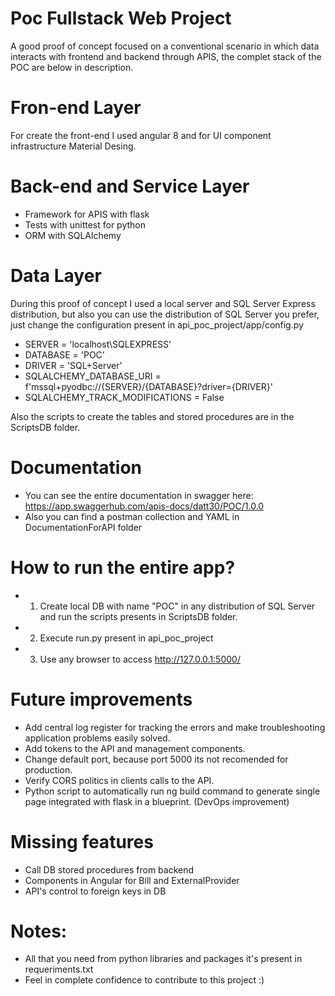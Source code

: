 # Poc Fullstack Web Project
A good proof of concept focused on a conventional scenario in which data interacts with frontend and backend through APIS, the complet stack of the POC are below in description.

# Fron-end Layer
For create the front-end I used angular 8 and for UI component infrastructure Material Desing.

# Back-end and Service Layer
- Framework for APIS with flask 
- Tests with unittest for python
- ORM with SQLAlchemy

# Data Layer
During this proof of concept I used a local server and SQL Server Express distribution, but also you can use the distribution of SQL Server you prefer, just change the configuration present in
api_poc_project/app/config.py

- SERVER = 'localhost\SQLEXPRESS'
- DATABASE = 'POC'
- DRIVER = 'SQL+Server'
- SQLALCHEMY_DATABASE_URI = f'mssql+pyodbc://{SERVER}/{DATABASE}?driver={DRIVER}'
- SQLALCHEMY_TRACK_MODIFICATIONS = False

Also the scripts to create the tables and stored procedures are in the ScriptsDB folder.

# Documentation
- You can see the entire documentation in swagger here: https://app.swaggerhub.com/apis-docs/datt30/POC/1.0.0
- Also you can find a postman collection and YAML in DocumentationForAPI folder

# How to run the entire app?
- 1) Create local DB with name "POC" in any distribution of SQL Server and run the scripts presents in ScriptsDB folder.
- 2) Execute run.py present in api_poc_project 
- 3) Use any browser to access http://127.0.0.1:5000/

# Future improvements
- Add central log register for tracking the errors and make troubleshooting application problems easily solved.
- Add tokens to the API and management components.
- Change default port, because port 5000 its not recomended for production.
- Verify CORS politics in clients calls to the API.
- Python script to automatically run ng build command to generate single page integrated with flask in a blueprint. (DevOps improvement)

# Missing features
- Call DB stored procedures from backend
- Components in Angular for Bill and ExternalProvider
- API's control to foreign keys in DB

# Notes:
- All that you need from python libraries and packages it's present in requeriments.txt
- Feel in complete confidence to contribute to this project :)
